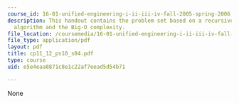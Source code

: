 ```yaml
---
course_id: 16-01-unified-engineering-i-ii-iii-iv-fall-2005-spring-2006
description: This handout contains the problem set based on a recursive binary search
  algorithm and the Big-O complexity.
file_location: /coursemedia/16-01-unified-engineering-i-ii-iii-iv-fall-2005-spring-2006/e5e4eaa8871c8e1c22af7eead5d54b71_cp11_12_ps10_s04.pdf
file_type: application/pdf
layout: pdf
title: cp11_12_ps10_s04.pdf
type: course
uid: e5e4eaa8871c8e1c22af7eead5d54b71

---
```

None
